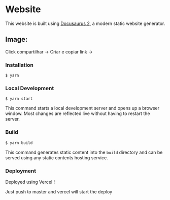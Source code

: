 # Website

This website is built using [Docusaurus 2](https://docusaurus.io/), a modern static website generator.

## Image: 

Click compartilhar -> Criar   e copiar link -> 

### Installation

```
$ yarn
```

### Local Development

```
$ yarn start
```

This command starts a local development server and opens up a browser window. Most changes are reflected live without having to restart the server.

### Build

```
$ yarn build
```

This command generates static content into the `build` directory and can be served using any static contents hosting service.

### Deployment

Deployed using Vercel ! 

Just push to master and vercel will start the deploy
